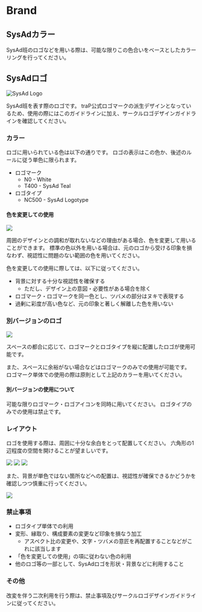 # Brand

## SysAdカラー
<link-card-container>
<color-panel title="SysAd Teal" hex="14A39E" />
<color-panel title="SysAd Gray" hex="3A3B3B" />
</link-card-container>

SysAd班のロゴなどを用いる際は、可能な限りこの色合いをベースとしたカラーリングを行ってください。

## SysAdロゴ

![SysAd Logo](../../assets/Logo_Full.svg)

SysAd班を表す際のロゴです。
traP公式ロゴマークの派生デザインとなっているため、使用の際にはこのガイドラインに加え、サークルロゴデザインガイドラインを確認してください。

### カラー

ロゴに用いられている色は以下の通りです。
ロゴの表示はこの色か、後述のルールに従う単色に限られます。

- ロゴマーク
  - N0 - White
  - T400 - SysAd Teal
- ロゴタイプ
  - NC500 - SysAd Logotype

#### 色を変更しての使用

![](../../assets/Logo_Full_Coloring.svg)

周囲のデザインとの調和が取れないなどの理由がある場合、色を変更して用いることができます。
標準の色以外を用いる場合は、元のロゴから受ける印象を損なわず、視認性に問題のない範囲の色を用いてください。

色を変更しての使用に際しては、以下に従ってください。
- 背景に対する十分な視認性を確保する
  - ただし、デザイン上の意図・必要性がある場合を除く
- ロゴマーク・ロゴマークを同一色とし、ツバメの部分はヌキで表現する
- 過剰に彩度が高い色など、元の印象と著しく解離した色を用いない


### 別バージョンのロゴ

![](../../assets/Logo_Vert_Icon.svg)

スペースの都合に応じて、ロゴマークとロゴタイプを縦に配置したロゴが使用可能です。

また、スペースに余裕がない場合などはロゴマークのみでの使用が可能です。
ロゴマーク単体での使用の際は原則として上記のカラーを用いてください。

#### 別バージョンの使用について
可能な限りロゴマーク・ロゴアイコンを同時に用いてください。
ロゴタイプのみでの使用は禁止です。

### レイアウト
ロゴを使用する際は、周囲に十分な余白をとって配置してください。
六角形の1辺程度の空間を開けることが望ましいです。

![](../../assets/Logo_Full_Layout.svg)
![](../../assets/Logo_Vert_Layout.svg)
![](../../assets/Logo_Icon_Layout.svg)

また、背景が単色ではない箇所などへの配置は、視認性が確保できるかどうかを確認しつつ慎重に行ってください。

![](../../assets/Logo_Layout_Background.svg)

### 禁止事項
- ロゴタイプ単体での利用
- 変形、縁取り、構成要素の変更など印象を損なう加工
  - アスペクト比の変更や、文字・ツバメの意匠を再配置することなどがこれに該当します
- 「色を変更しての使用」の項に従わない色の利用
- 他のロゴ等の一部として、SysAdロゴを形状・背景などに利用すること

### その他
改変を伴う二次利用を行う際は、禁止事項及びサークルロゴデザインガイドラインに従ってください。
